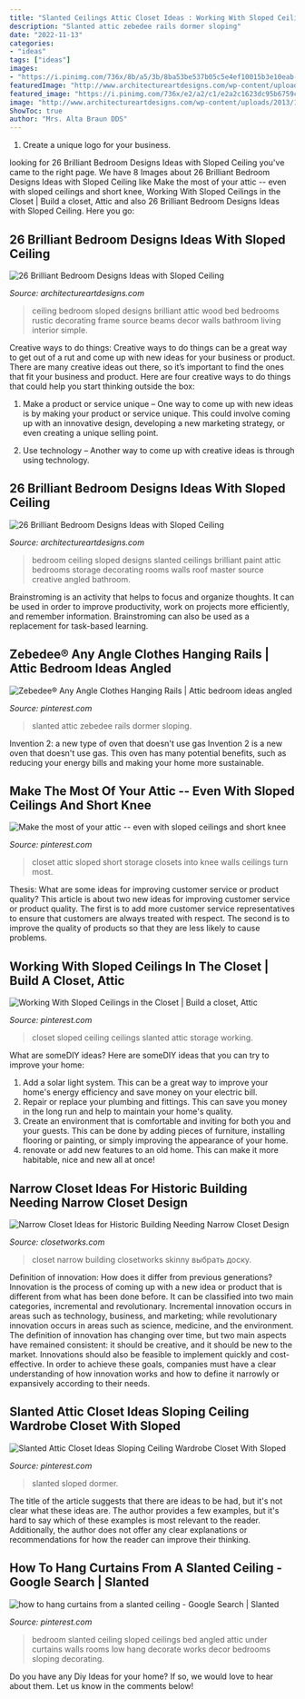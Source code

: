 ```yaml
---
title: "Slanted Ceilings Attic Closet Ideas : Working With Sloped Ceilings In The Closet"
description: "Slanted attic zebedee rails dormer sloping"
date: "2022-11-13"
categories:
- "ideas"
tags: ["ideas"]
images:
- "https://i.pinimg.com/736x/8b/a5/3b/8ba53be537b05c5e4ef10015b3e10eab--a-frame-bedroom-bedroom-ideas.jpg"
featuredImage: "http://www.architectureartdesigns.com/wp-content/uploads/2013/11/1638-630x480.jpg"
featured_image: "https://i.pinimg.com/736x/e2/a2/c1/e2a2c1623dc95b6759c5664a301dbfaf.jpg"
image: "http://www.architectureartdesigns.com/wp-content/uploads/2013/11/1340-630x419.jpg"
ShowToc: true
author: "Mrs. Alta Braun DDS"
---
```



1. Create a unique logo for your business.

	

		
looking for 26 Brilliant Bedroom Designs Ideas with Sloped Ceiling you've came to the right page. We have 8 Images about 26 Brilliant Bedroom Designs Ideas with Sloped Ceiling like Make the most of your attic -- even with sloped ceilings and short knee, Working With Sloped Ceilings in the Closet | Build a closet, Attic and also 26 Brilliant Bedroom Designs Ideas with Sloped Ceiling. Here you go:
		
    
## 26 Brilliant Bedroom Designs Ideas With Sloped Ceiling

<img loading=lazy src="http://www.architectureartdesigns.com/wp-content/uploads/2013/11/1638-630x480.jpg" onerror="this.onerror=null;this.src='https://tse1.mm.bing.net/th?id=OIP.pyuf-AQPN8CUaUIQCW-xaQHaFp&amp;pid=15.1';" alt="26 Brilliant Bedroom Designs Ideas with Sloped Ceiling">

_Source: architectureartdesigns.com_

>ceiling bedroom sloped designs brilliant attic wood bed bedrooms rustic decorating frame source beams decor walls bathroom living interior simple. 

	

Creative ways to do things:
Creative ways to do things can be a great way to get out of a rut and come up with new ideas for your business or product. There are many creative ideas out there, so it’s important to find the ones that fit your business and product. Here are four creative ways to do things that could help you start thinking outside the box:
1. Make a product or service unique – One way to come up with new ideas is by making your product or service unique. This could involve coming up with an innovative design, developing a new marketing strategy, or even creating a unique selling point.

2. Use technology – Another way to come up with creative ideas is through using technology.

    
## 26 Brilliant Bedroom Designs Ideas With Sloped Ceiling

<img loading=lazy src="http://www.architectureartdesigns.com/wp-content/uploads/2013/11/1340-630x419.jpg" onerror="this.onerror=null;this.src='https://tse2.mm.bing.net/th?id=OIP.oh5miOOgur9Gx8LmhshKigHaE7&amp;pid=15.1';" alt="26 Brilliant Bedroom Designs Ideas with Sloped Ceiling">

_Source: architectureartdesigns.com_

>bedroom ceiling sloped designs slanted ceilings brilliant paint attic bedrooms storage decorating rooms walls roof master source creative angled bathroom. 

	

Brainstroming is an activity that helps to focus and organize thoughts. It can be used in order to improve productivity, work on projects more efficiently, and remember information. Brainstroming can also be used as a replacement for task-based learning.

    
## Zebedee® Any Angle Clothes Hanging Rails | Attic Bedroom Ideas Angled

<img loading=lazy src="https://i.pinimg.com/736x/0e/ae/48/0eae48ff27c4c6b4a50b77955a3fb487.jpg" onerror="this.onerror=null;this.src='https://tse3.mm.bing.net/th?id=OIP.UG4RxifHkKMKe9uZYu1U4QHaJ3&amp;pid=15.1';" alt="Zebedee® Any Angle Clothes Hanging Rails | Attic bedroom ideas angled">

_Source: pinterest.com_

>slanted attic zebedee rails dormer sloping. 

	

Invention 2: a new type of oven that doesn't use gas
Invention 2 is a new oven that doesn't use gas. This oven has many potential benefits, such as reducing your energy bills and making your home more sustainable.

    
## Make The Most Of Your Attic -- Even With Sloped Ceilings And Short Knee

<img loading=lazy src="https://i.pinimg.com/736x/33/de/85/33de85d0b65f5f4ba665d727e6496572.jpg?b=t" onerror="this.onerror=null;this.src='https://tse1.mm.bing.net/th?id=OIP.G7m36rnZIGUsJ7-0VV2vpgHaNK&amp;pid=15.1';" alt="Make the most of your attic -- even with sloped ceilings and short knee">

_Source: pinterest.com_

>closet attic sloped short storage closets into knee walls ceilings turn most. 

	

Thesis: What are some ideas for improving customer service or product quality?
This article is about two new ideas for improving customer service or product quality. The first is to add more customer service representatives to ensure that customers are always treated with respect. The second is to improve the quality of products so that they are less likely to cause problems.

    
## Working With Sloped Ceilings In The Closet | Build A Closet, Attic

<img loading=lazy src="https://i.pinimg.com/736x/40/82/6b/40826bb53d9056e758d75736c7fe8d7c.jpg" onerror="this.onerror=null;this.src='https://tse1.mm.bing.net/th?id=OIP.Hp49zusevu5SD3lV-Ub2_AAAAA&amp;pid=15.1';" alt="Working With Sloped Ceilings in the Closet | Build a closet, Attic">

_Source: pinterest.com_

>closet sloped ceiling ceilings slanted attic storage working. 

	

What are someDIY ideas?
Here are someDIY ideas that you can try to improve your home:
1. Add a solar light system. This can be a great way to improve your home's energy efficiency and save money on your electric bill.
2. Repair or replace your plumbing and fittings. This can save you money in the long run and help to maintain your home's quality.
3. Create an environment that is comfortable and inviting for both you and your guests. This can be done by adding pieces of furniture, installing flooring or painting, or simply improving the appearance of your home.
4. renovate or add new features to an old home. This can make it more habitable, nice and new all at once!

    
## Narrow Closet Ideas For Historic Building Needing Narrow Closet Design

<img loading=lazy src="https://www.closetworks.com/images/designers/rojas/ivory-closet-67964_400x700.jpg" onerror="this.onerror=null;this.src='https://tse3.mm.bing.net/th?id=OIP.sG2c76dqA-LC8jHWjIY3BwAAAA&amp;pid=15.1';" alt="Narrow Closet Ideas for Historic Building Needing Narrow Closet Design">

_Source: closetworks.com_

>closet narrow building closetworks skinny выбрать доску. 

	

Definition of innovation: How does it differ from previous generations?
Innovation is the process of coming up with a new idea or product that is different from what has been done before. It can be classified into two main categories, incremental and revolutionary. Incremental innovation occurs in areas such as technology, business, and marketing; while revolutionary innovation occurs in areas such as science, medicine, and the environment. 
The definition of innovation has changing over time, but two main aspects have remained consistent: it should be creative, and it should be new to the market. Innovations should also be feasible to implement quickly and cost-effective. In order to achieve these goals, companies must have a clear understanding of how innovation works and how to define it narrowly or expansively according to their needs.

    
## Slanted Attic Closet Ideas Sloping Ceiling Wardrobe Closet With Sloped

<img loading=lazy src="https://i.pinimg.com/736x/e2/a2/c1/e2a2c1623dc95b6759c5664a301dbfaf.jpg" onerror="this.onerror=null;this.src='https://tse1.mm.bing.net/th?id=OIP.kT8c7hzQhpFSCCZivgh4QQHaJ3&amp;pid=15.1';" alt="Slanted Attic Closet Ideas Sloping Ceiling Wardrobe Closet With Sloped">

_Source: pinterest.com_

>slanted sloped dormer. 

	

The title of the article suggests that there are ideas to be had, but it's not clear what these ideas are. The author provides a few examples, but it's hard to say which of these examples is most relevant to the reader. Additionally, the author does not offer any clear explanations or recommendations for how the reader can improve their thinking.

    
## How To Hang Curtains From A Slanted Ceiling - Google Search | Slanted

<img loading=lazy src="https://i.pinimg.com/736x/8b/a5/3b/8ba53be537b05c5e4ef10015b3e10eab--a-frame-bedroom-bedroom-ideas.jpg" onerror="this.onerror=null;this.src='https://tse2.mm.bing.net/th?id=OIP.Ab79EVai11R8oYTkZseLVgHaFj&amp;pid=15.1';" alt="how to hang curtains from a slanted ceiling - Google Search | Slanted">

_Source: pinterest.com_

>bedroom slanted ceiling sloped ceilings bed angled attic under curtains walls rooms low hang decorate works decor bedrooms sloping decorating. 

	

Do you have any Diy Ideas for your home? If so, we would love to hear about them. Let us know in the comments below!

